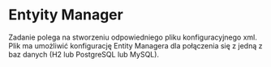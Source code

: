 # Entyity Manager

Zadanie polega na stworzeniu odpowiedniego pliku konfiguracyjnego xml. Plik ma umożliwić konfigurację Entity Managera
dla połączenia się z jedną z baz danych (H2 lub PostgreSQL lub MySQL).

